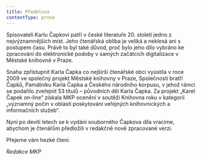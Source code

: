 ```yaml
---
title: Předmluva
contentType: prose
---
```


<section>

Spisovateli Karlu Čapkovi patří v české literatuře 20. století jedno z nejvýznamnějších míst. Jeho čtenářská obliba je veliká a neklesá ani s postupem času. Právě to byl také důvod, proč bylo jeho dílo vybráno ke zpracování do elektronické podoby v samých začátcích digitalizace v Městské knihovně v Praze.

</section>

<section>

Snaha zpřístupnit Karla Čapka co nejširší čtenářské obci vyústila v roce 2009 ve společný projekt Městské knihovny v Praze, Společnosti bratří Čapků, Památníku Karla Čapka a Českého národního korpusu, v jehož rámci se podařilo zveřejnit 53 titulů – původních děl Karla Čapka. Za projekt „Karel Čapek on-line“ získala MKP ocenění v soutěži Knihovna roku v kategorii „významný počin v oblasti poskytování veřejných knihovnických a informačních služeb“.

Nyní po devíti letech se k vydání souborného Čapkova díla vracíme, abychom je čtenářům předložili v redakčně nově zpracované verzi.

Přejeme vám hezké čtení.

_Redakce MKP_

</section>

